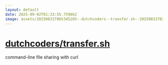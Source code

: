 ```yaml
---
layout: default
date: 2025-09-02T01:33:55.759662
image: assets/20250831T005345285--dutchcoders--transfer.sh--20250831T020115586--cropped.png
---
```


# [dutchcoders/transfer.sh](https://github.com/dutchcoders/transfer.sh)

command-line file sharing with curl
